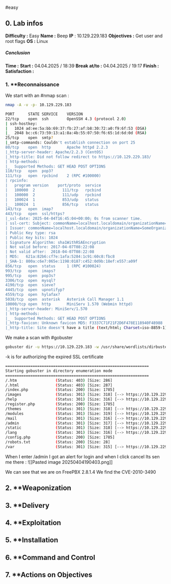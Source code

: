 #easy

## 0. **Lab infos**

**Difficulty :** Easy
**Name :** Beep
**IP** : 10.129.229.183
**Objectives :** Get user and root flags
**OS :** Linux

##### **Conclusion**
**Time :** 
	**Start :** 04.04.2025 / 18:39
	**Break at/to :** 04.04.2025 / 19:17
	**Finish :** 
**Satisfaction :**  
### 1. **Reconnaissance

We start with an #nmap scan :

```BASH
nmap -A -v -p- 10.129.229.183

PORT      STATE SERVICE    VERSION
22/tcp    open  ssh        OpenSSH 4.3 (protocol 2.0)
| ssh-hostkey: 
|   1024 ad:ee:5a:bb:69:37:fb:27:af:b8:30:72:a0:f9:6f:53 (DSA)
|_  2048 bc:c6:73:59:13:a1:8a:4b:55:07:50:f6:65:1d:6d:0d (RSA)
25/tcp    open  smtp?
|_smtp-commands: Couldn't establish connection on port 25
80/tcp    open  http       Apache httpd 2.2.3
|_http-server-header: Apache/2.2.3 (CentOS)
|_http-title: Did not follow redirect to https://10.129.229.183/
| http-methods: 
|_  Supported Methods: GET HEAD POST OPTIONS
110/tcp   open  pop3?
111/tcp   open  rpcbind    2 (RPC #100000)
| rpcinfo: 
|   program version    port/proto  service
|   100000  2            111/tcp   rpcbind
|   100000  2            111/udp   rpcbind
|   100024  1            853/udp   status
|_  100024  1            856/tcp   status
143/tcp   open  imap?
443/tcp   open  ssl/https?
|_ssl-date: 2025-04-04T16:45:04+00:00; 0s from scanner time.
| ssl-cert: Subject: commonName=localhost.localdomain/organizationName=SomeOrganization/stateOrProvinceName=SomeState/countryName=--
| Issuer: commonName=localhost.localdomain/organizationName=SomeOrganization/stateOrProvinceName=SomeState/countryName=--
| Public Key type: rsa
| Public Key bits: 1024
| Signature Algorithm: sha1WithRSAEncryption
| Not valid before: 2017-04-07T08:22:08
| Not valid after:  2018-04-07T08:22:08
| MD5:   621a:82b6:cf7e:1afa:5284:1c91:60c8:fbc8
|_SHA-1: 800a:c6e7:065e:1198:0187:c452:0d9b:18ef:e557:a09f
856/tcp   open  status     1 (RPC #100024)
993/tcp   open  imaps?
995/tcp   open  pop3s?
3306/tcp  open  mysql?
4190/tcp  open  sieve?
4445/tcp  open  upnotifyp?
4559/tcp  open  hylafax?
5038/tcp  open  asterisk   Asterisk Call Manager 1.1
10000/tcp open  http       MiniServ 1.570 (Webmin httpd)
|_http-server-header: MiniServ/1.570
| http-methods: 
|_  Supported Methods: GET HEAD POST OPTIONS
|_http-favicon: Unknown favicon MD5: F3337C71F21F2D6F478E118940F48988
|_http-title: Site doesn't have a title (text/html; Charset=iso-8859-1).
```


We make a scan with #gobuster 

```BASH
gobuster dir -u https://10.129.229.183 -w /usr/share/wordlists/dirbuster/directory-list-2.3-medium.txt -x php,html,htm,js,txt,log,config,logs,conf,py,db -k
```
-k is for authorizing the expired SSL certificate

```BASH
===============================================================
Starting gobuster in directory enumeration mode
===============================================================
/.htm                 (Status: 403) [Size: 286]
/.html                (Status: 403) [Size: 287]
/index.php            (Status: 200) [Size: 1785]
/images               (Status: 301) [Size: 318] [--> https://10.129.229.183/images/]
/help                 (Status: 301) [Size: 316] [--> https://10.129.229.183/help/]
/register.php         (Status: 200) [Size: 1785]
/themes               (Status: 301) [Size: 318] [--> https://10.129.229.183/themes/]
/modules              (Status: 301) [Size: 319] [--> https://10.129.229.183/modules/]
/mail                 (Status: 301) [Size: 316] [--> https://10.129.229.183/mail/]
/admin                (Status: 301) [Size: 317] [--> https://10.129.229.183/admin/]
/static               (Status: 301) [Size: 318] [--> https://10.129.229.183/static/]
/lang                 (Status: 301) [Size: 316] [--> https://10.129.229.183/lang/]
/config.php           (Status: 200) [Size: 1785]
/robots.txt           (Status: 200) [Size: 28]
/var                  (Status: 301) [Size: 315] [--> https://10.129.229.183/var/]
```

When I enter /admin I got an alert for login and when I click cancel Its sen me there :
![[Pasted image 20250404190403.png]]

We can see that we are on FreePBX 2.8.1.4
We find the CVE-2010-3490

## 2. **Weaponization

## 3. **Delivery

## 4. **Exploitation

## 5. **Installation

## 6. **Command and Control

## 7. **Actions on Objectives
